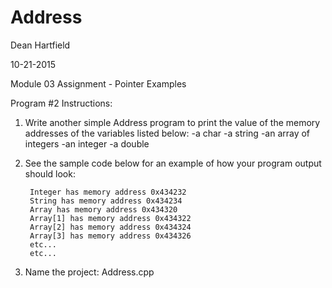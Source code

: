 # Address

Dean Hartfield

10-21-2015

Module 03 Assignment - Pointer Examples

Program #2 Instructions:

1. Write another simple Address program to print the value of the memory addresses of the variables listed below:
		-a char
		-a string
		-an array of integers
		-an integer
		-a double
2. See the sample code below for an example of how your program output should look:
		
		Integer has memory address 0x434232
		String has memory address 0x434234
		Array has memory address 0x434320
		Array[1] has memory address 0x434322
		Array[2] has memory address 0x434324
		Array[3] has memory address 0x434326
		etc...
		etc...

3. Name the project: Address.cpp
